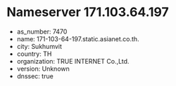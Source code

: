 # Nameserver 171.103.64.197

* as_number: 7470
* name: 171-103-64-197.static.asianet.co.th.
* city: Sukhumvit
* country: TH
* organization: TRUE INTERNET Co.,Ltd.
* version: Unknown
* dnssec: true
